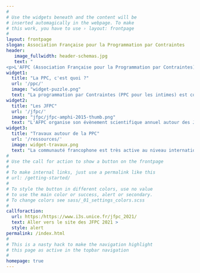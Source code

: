 ```yaml
---
#
# Use the widgets beneath and the content will be
# inserted automagically in the webpage. To make
# this work, you have to use › layout: frontpage
#
layout: frontpage
slogan: Association Française pour la Programmation par Contraintes
header:
   image_fullwidth: header-schemas.jpg
   text: "
<p>L'AFPC (Association Française pour la Programmation par Contraintes) est association de loi 1901. Sa vocation est de réunir toutes les personnes s'intéressant, professionnellement ou non, à la <a href=\"http://fr.wikipedia.org/wiki/Programmation_par_contraintes\">programmation par contraintes</a> : son étude, ses fondements théoriques, ses applications, son évolution, son enseignement et sa diffusion. Les domaines couverts incluent : la programmation en logique, la programmation par contraintes et leurs extensions, la logique, les problèmes de satisfaction de contraintes discrets et continus (SAT, CSP), la programmation mathématique et l'optimisation combinatoire.</p>\r\n<p>L'AFPC est née le 21 juin 2004 de la fusion de l'AFPLC (Association Française de Programmation Logique et de Programmation par Contraintes) et de la communauté animée par la conférence JNPC (Journées sur la résolution pratique de Problèmes NP-Complets).</p>"
widget1:
  title: "La PPC, c'est quoi ?"
  url: '/ppc/'
  image: "widget-puzzle.png"
  text: "La programmation par Contraintes (PPC pour les intimes) est considérée comme le <strong>graal</strong> de la programmation. Vous décrivez votre problème et la PPC le résoud. Découvrez ce qui se cache derrière et pourquoi il s'agit d'un domaine très important et très actif en Intelligence Artificielle, depuis plus de 60 ans !"
widget2:
  title: "Les JFPC"
  url: '/jfpc/'
  image: "jfpc/jfpc-amphi-2015-thumb.png"
  text: "L'AFPC organise son évènement scientifique annuel autour des Journées Francophones de Programmation par Contraintes. Durant 3 à 4 jours, les chercheurs du domaine se rencontrent et échangent autour de leurs derniers travaux, qu'ils soient originaux ou pubiés récemment dans les meilleurs conférences internationales.  C'est aussi l'occasion pour les jeunes chercheurs du domaine de faire connaissance avec la communauté grâce à une forte convivialité qui entoure ces rencontres."
widget3:
  title: "Travaux autour de la PPC"
  url: '/ressources/'
  image: widget-travaux.png
  text: "La communauté francophone est très active au niveau international et ces journées sont aussi l'occasion de présenter les meilleurs résultats publiés dans les conférences internationales de renom."
#
# Use the call for action to show a button on the frontpage
#
# To make internal links, just use a permalink like this
# url: /getting-started/
#
# To style the button in different colors, use no value
# to use the main color or success, alert or secondary.
# To change colors see sass/_01_settings_colors.scss
#
callforaction:
  url: https:/https://www.i3s.unice.fr/jfpc_2021/
  text: Aller vers le site des JFPC 2021 >
  style: alert
permalink: /index.html
#
# This is a nasty hack to make the navigation highlight
# this page as active in the topbar navigation
#
homepage: true
---
```



